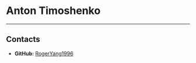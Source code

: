 # **Anton Timoshenko**
***
## **Contacts**
* **GitHub:** [RogerYang1996](https://github.com/RogerYang1996)
